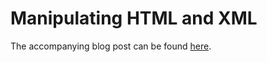 # Manipulating HTML and XML

The accompanying blog post can be found [here](https://andersmurphy.com/2019/11/17/clojure-manipulatin-html-and-xml-with-zippers.html).

